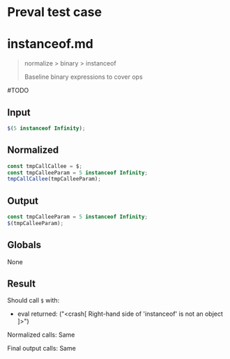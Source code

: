 # Preval test case

# instanceof.md

> normalize > binary > instanceof
>
> Baseline binary expressions to cover ops

#TODO

## Input

`````js filename=intro
$(5 instanceof Infinity);
`````

## Normalized

`````js filename=intro
const tmpCallCallee = $;
const tmpCalleeParam = 5 instanceof Infinity;
tmpCallCallee(tmpCalleeParam);
`````

## Output

`````js filename=intro
const tmpCalleeParam = 5 instanceof Infinity;
$(tmpCalleeParam);
`````

## Globals

None

## Result

Should call `$` with:
 - eval returned: ("<crash[ Right-hand side of 'instanceof' is not an object ]>")

Normalized calls: Same

Final output calls: Same
